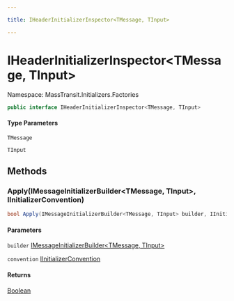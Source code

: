 ```yaml
---

title: IHeaderInitializerInspector<TMessage, TInput>

---
```


# IHeaderInitializerInspector\<TMessage, TInput\>

Namespace: MassTransit.Initializers.Factories

```csharp
public interface IHeaderInitializerInspector<TMessage, TInput>
```

#### Type Parameters

`TMessage`<br/>

`TInput`<br/>

## Methods

### **Apply(IMessageInitializerBuilder\<TMessage, TInput\>, IInitializerConvention)**

```csharp
bool Apply(IMessageInitializerBuilder<TMessage, TInput> builder, IInitializerConvention convention)
```

#### Parameters

`builder` [IMessageInitializerBuilder\<TMessage, TInput\>](../masstransit-initializers-factories/imessageinitializerbuilder-2)<br/>

`convention` [IInitializerConvention](../masstransit-initializers-conventions/iinitializerconvention)<br/>

#### Returns

[Boolean](https://learn.microsoft.com/en-us/dotnet/api/system.boolean)<br/>
